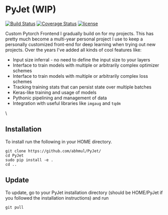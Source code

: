 # PyJet (WIP)

[![Build Status](https://travis-ci.org/abhmul/PyJet.svg?branch=master)](https://travis-ci.org/abhmul/PyJet)
[![Coverage Status](https://coveralls.io/repos/github/abhmul/PyJet/badge.svg?branch=master)](https://coveralls.io/github/abhmul/PyJet?branch=master)
[![license](https://img.shields.io/github/license/mashape/apistatus.svg?maxAge=2592000)](https://github.com/abhmul/PyJet/blob/master/LICENSE)

Custom Pytorch Frontend I gradually build on for my projects. This has pretty much become a multi-year personal project I use to keep a personally customized front-end for deep learning when trying out new projects. Over the years I've added all kinds of cool features like:
* Input size inferral - no need to define the input size to your layers
* Interface to train models with multiple or arbitrarily complex optimizer schemes
* Interface to train models with multiple or arbitrarily complex loss schemes
* Tracking training stats that can persist state over multiple batches
* Keras-like training and usage of models
* Pythonic pipelining and management of data
* Integration with useful libraries like `imgaug` and `tqdm`

\


## Installation

To install run the following in your HOME directory.

```
git clone https://github.com/abhmul/PyJet/
cd PyJet
sudo pip install -e .
cd ..
```

## Update

To update, go to your PyJet installation directory (should be HOME/PyJet if you followed the installation instructions) and run

```
git pull
```
